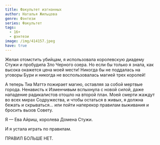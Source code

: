 ```yaml
---
title: Факультет изгнанных
author: Наталья Жильцова
genre: Фэнтези
series: Факультет
tags:
  - 16+
  - фэнтези
image: /img/414157.jpeg
have: true
---
```

Желая отомстить убийцам, я использовала королевскую диадему Стужи и пробудила Зло Черного озера. Но если бы только я знала, как высока окажется цена моей мести! Никогда бы не поддалась на уговоры Бури и никогда не воспользовалась магией трех королей!

А теперь Тиа Маттэ пожирает магию, оставляя за собой мертвые города. Ненависть к Изменчивым вспыхнула с новой силой, даже нападение радикалистов отошло на второй план. Моей смерти жаждут во всех мирах Содружества, и чтобы остаться в живых, я должна бежать и скрываться... или пойти наперекор правилам выживания и бросить вызов Совету.

Я — Ева Айриш, королева Домена Стужи.

И я устала играть по правилам.

ПРАВИЛ БОЛЬШЕ НЕТ.